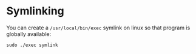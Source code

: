 # Symlinking

You can create a `/usr/local/bin/exec` symlink on linux so that program is globally available:

```
sudo ./exec symlink
```
